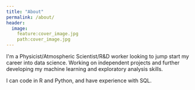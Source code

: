 ```yaml
---
title: "About"
permalink: /about/
header:
  image:
    feature:cover_image.jpg
	path:cover_image.jpg
---
```


I'm a Physicist/Atmospheric Scientist/R&D worker looking to jump start my career into data science. Working on independent projects and further developing my machine learning and exploratory analysis skills.

I can code in R and Python, and have experience with SQL.